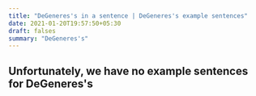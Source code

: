 ```yaml
---
title: "DeGeneres's in a sentence | DeGeneres's example sentences"
date: 2021-01-20T19:57:50+05:30
draft: falses
summary: "DeGeneres's"
---
```

## Unfortunately, we have no example sentences for DeGeneres's                 
